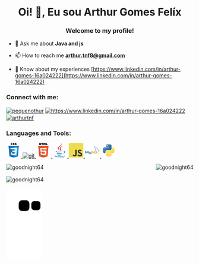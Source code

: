 <h1 align="center">Oi! 👋, Eu sou Arthur Gomes Felíx</h1>
<h3 align="center">Welcome to my profile!</h3>

- 💬 Ask me about **Java and js**

- 📫 How to reach me **arthur.tnf8@gmail.com**

- 📄 Know about my experiences [https://www.linkedin.com/in/arthur-gomes-16a024222](https://www.linkedin.com/in/arthur-gomes-16a024222)

<div style="display: inline_block" align="center">
  <h3 align="left">Connect with me:</h3>
  <p align="left">
  <a href="https://twitter.com/pequenothur" target="blank"><img align="center" src="https://raw.githubusercontent.com/rahuldkjain/github-profile-readme-generator/master/src/images/icons/Social/twitter.svg" alt="pequenothur" height="30" width="40" /></a>
<a href="https://linkedin.com/in/https://www.linkedin.com/in/arthur-gomes-16a024222" target="blank"><img align="center" src="https://raw.githubusercontent.com/rahuldkjain/github-profile-readme-generator/master/src/images/icons/Social/linked-in-alt.svg" alt="https://www.linkedin.com/in/arthur-gomes-16a024222" height="30" width="40" /></a>
<a href="https://instagram.com/arthurtnf" target="blank"><img align="center" src="https://raw.githubusercontent.com/rahuldkjain/github-profile-readme-generator/master/src/images/icons/Social/instagram.svg" alt="arthurtnf" height="30" width="40" /></a>
  </p>
 </div>


<h3 align="left">Languages and Tools:</h3>
<p align="left"> <a href="https://www.w3schools.com/css/" target="_blank" rel="noreferrer"> <img src="https://raw.githubusercontent.com/devicons/devicon/master/icons/css3/css3-original-wordmark.svg" alt="css3" width="40" height="40"/> </a> <a href="https://git-scm.com/" target="_blank" rel="noreferrer"> <img src="https://www.vectorlogo.zone/logos/git-scm/git-scm-icon.svg" alt="git" width="40" height="40"/> </a> <a href="https://www.w3.org/html/" target="_blank" rel="noreferrer"> <img src="https://raw.githubusercontent.com/devicons/devicon/master/icons/html5/html5-original-wordmark.svg" alt="html5" width="40" height="40"/> </a> <a href="https://www.java.com" target="_blank" rel="noreferrer"> <img src="https://raw.githubusercontent.com/devicons/devicon/master/icons/java/java-original.svg" alt="java" width="40" height="40"/> </a> <a href="https://developer.mozilla.org/en-US/docs/Web/JavaScript" target="_blank" rel="noreferrer"> <img src="https://raw.githubusercontent.com/devicons/devicon/master/icons/javascript/javascript-original.svg" alt="javascript" width="40" height="40"/> </a> <a href="https://www.mysql.com/" target="_blank" rel="noreferrer"> <img src="https://raw.githubusercontent.com/devicons/devicon/master/icons/mysql/mysql-original-wordmark.svg" alt="mysql" width="40" height="40"/> </a> <a href="https://www.python.org" target="_blank" rel="noreferrer"> <img src="https://raw.githubusercontent.com/devicons/devicon/master/icons/python/python-original.svg" alt="python" width="40" height="40"/> </a> </p>

<p><img align="right" src="https://github-readme-stats.vercel.app/api/top-langs?username=goodnight64&show_icons=true&theme=dark&locale=en&layout=compact" alt="goodnight64" /></p>

<p>&nbsp;<img align="left" src="https://github-readme-stats.vercel.app/api?username=goodnight64&show_icons=true&theme=dark&locale=en" alt="goodnight64" /></p>

<p><img align="center" src="https://github-readme-streak-stats.herokuapp.com/?user=goodnight64&theme=dark" alt="goodnight64" /></p>

![Snake animation](https://github.com/rafaballerini/rafaballerini/blob/output/github-contribution-grid-snake.svg)
